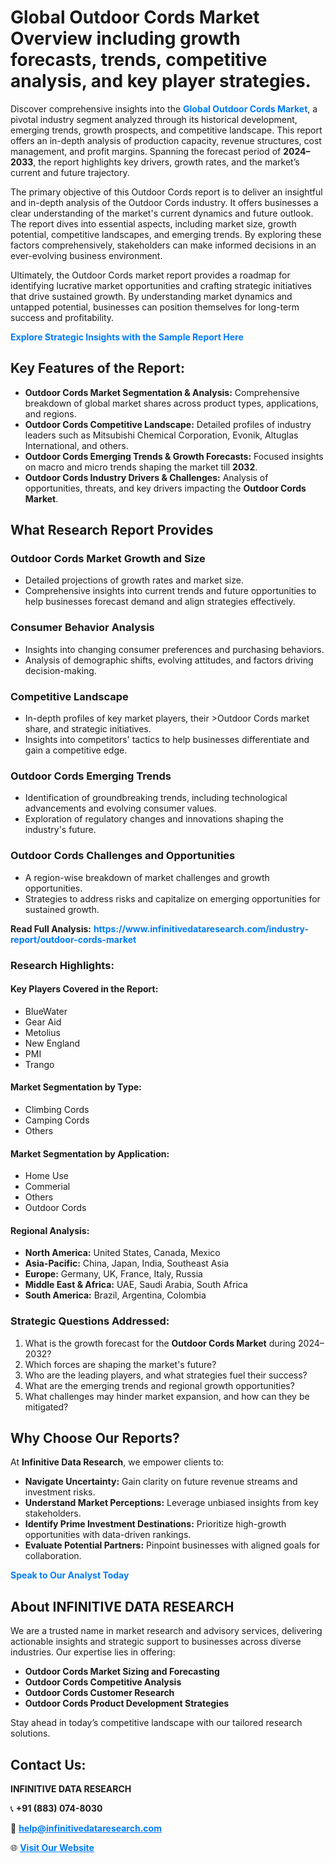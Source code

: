 <h1>Global Outdoor Cords Market Overview including growth forecasts, trends, competitive analysis, and key player strategies.</h1>
<p>
Discover comprehensive insights into the 
<a href="https://www.infinitivedataresearch.com/industry-report/outdoor-cords-market" rel="dofollow" style="color: #007BFF; text-decoration: none;"><strong>Global Outdoor Cords Market</strong></a>, a pivotal industry segment analyzed through its historical development, emerging trends, growth prospects, and competitive landscape. This report offers an in-depth analysis of production capacity, revenue structures, cost management, and profit margins. Spanning the forecast period of <strong>2024–2033</strong>, the report highlights key drivers, growth rates, and the market’s current and future trajectory.
</p>
<p>
The primary objective of this Outdoor Cords report is to deliver an insightful and in-depth analysis of the Outdoor Cords industry. It offers businesses a clear understanding of the market's current dynamics and future outlook. The report dives into essential aspects, including market size, growth potential, competitive landscapes, and emerging trends. By exploring these factors comprehensively, stakeholders can make informed decisions in an ever-evolving business environment.
</p>
<p>
Ultimately, the Outdoor Cords market report provides a roadmap for identifying lucrative market opportunities and crafting strategic initiatives that drive sustained growth. By understanding market dynamics and untapped potential, businesses can position themselves for long-term success and profitability.
</p>
<p>
<a href="https://www.infinitivedataresearch.com/request-sample/reportId=103997" style="color: #007BFF; text-decoration: none;"><strong>Explore Strategic Insights with the Sample Report Here</strong></a>
</p>

<h2>Key Features of the Report:</h2>
<ul>
<li><strong>Outdoor Cords Market Segmentation & Analysis:</strong> Comprehensive breakdown of global market shares across product types, applications, and regions.</li>
<li><strong>Outdoor Cords Competitive Landscape:</strong> Detailed profiles of industry leaders such as Mitsubishi Chemical Corporation, Evonik, Altuglas International, and others.</li>
<li><strong>Outdoor Cords Emerging Trends & Growth Forecasts:</strong> Focused insights on macro and micro trends shaping the market till <strong>2032</strong>.</li>
<li><strong>Outdoor Cords Industry Drivers & Challenges:</strong> Analysis of opportunities, threats, and key drivers impacting the <strong>Outdoor Cords Market</strong>.</li>
</ul>

<h2>What Research Report Provides</h2>
<h3>Outdoor Cords Market Growth and Size</h3>
<ul>
<li>Detailed projections of growth rates and market size.</li>
<li>Comprehensive insights into current trends and future opportunities to help businesses forecast demand and align strategies effectively.</li>
</ul>

<h3>Consumer Behavior Analysis</h3>
<ul>
<li>Insights into changing consumer preferences and purchasing behaviors.</li>
<li>Analysis of demographic shifts, evolving attitudes, and factors driving decision-making.</li>
</ul>

<h3>Competitive Landscape</h3>
<ul>
<li>In-depth profiles of key market players, their >Outdoor Cords market share, and strategic initiatives.</li>
<li>Insights into competitors' tactics to help businesses differentiate and gain a competitive edge.</li>
</ul>

<h3>Outdoor Cords Emerging Trends</h3>
<ul>
<li>Identification of groundbreaking trends, including technological advancements and evolving consumer values.</li>
<li>Exploration of regulatory changes and innovations shaping the industry's future.</li>
</ul>

<h3>Outdoor Cords Challenges and Opportunities</h3>
<ul>
<li>A region-wise breakdown of market challenges and growth opportunities.</li>
<li>Strategies to address risks and capitalize on emerging opportunities for sustained growth.</li>
</ul>
<p><strong>Read Full Analysis:</strong> <a href="https://www.infinitivedataresearch.com/industry-report/outdoor-cords-market" rel="dofollow" style="color: #007BFF; text-decoration: none;"><strong>https://www.infinitivedataresearch.com/industry-report/outdoor-cords-market</strong></a></p>
<h3>Research Highlights:</h3>
<h4>Key Players Covered in the Report:</h4>
<ul><li>BlueWater</li><li>Gear Aid</li><li>Metolius</li><li>New England</li><li>PMI</li><li>Trango</li></ul>
<h4>Market Segmentation by Type:</h4>
<ul><li>Climbing Cords</li><li>Camping Cords</li><li>Others</li></ul>
<h4>Market Segmentation by Application:</h4>
<ul><li>Home Use</li><li>Commerial</li><li>Others</li><li>Outdoor Cords</li></ul>

<h4>Regional Analysis:</h4>
<ul>
<li><strong>North America:</strong> United States, Canada, Mexico</li>
<li><strong>Asia-Pacific:</strong> China, Japan, India, Southeast Asia</li>
<li><strong>Europe:</strong> Germany, UK, France, Italy, Russia</li>
<li><strong>Middle East & Africa:</strong> UAE, Saudi Arabia, South Africa</li>
<li><strong>South America:</strong> Brazil, Argentina, Colombia</li>
</ul>

<h3>Strategic Questions Addressed:</h3>
<ol>
<li>What is the growth forecast for the <strong>Outdoor Cords Market</strong> during 2024–2032?</li>
<li>Which forces are shaping the market's future?</li>
<li>Who are the leading players, and what strategies fuel their success?</li>
<li>What are the emerging trends and regional growth opportunities?</li>
<li>What challenges may hinder market expansion, and how can they be mitigated?</li>
</ol>

<h2>Why Choose Our Reports?</h2>
<p>At <strong>Infinitive Data Research</strong>, we empower clients to:</p>
<ul>
<li><strong>Navigate Uncertainty:</strong> Gain clarity on future revenue streams and investment risks.</li>
<li><strong>Understand Market Perceptions:</strong> Leverage unbiased insights from key stakeholders.</li>
<li><strong>Identify Prime Investment Destinations:</strong> Prioritize high-growth opportunities with data-driven rankings.</li>
<li><strong>Evaluate Potential Partners:</strong> Pinpoint businesses with aligned goals for collaboration.</li>
</ul>
<p><a href="https://www.infinitivedataresearch.com/industry-report/outdoor-cords-market" rel="dofollow" style="color: #007BFF; text-decoration: none;"><strong>Speak to Our Analyst Today</strong></a></p>

<h2>About INFINITIVE DATA RESEARCH</h2>
<p>We are a trusted name in market research and advisory services, delivering actionable insights and strategic support to businesses across diverse industries. Our expertise lies in offering:</p>
<ul>
<li><strong>Outdoor Cords Market Sizing and Forecasting</strong></li>
<li><strong>Outdoor Cords Competitive Analysis</strong></li>
<li><strong>Outdoor Cords Customer Research</strong></li>
<li><strong>Outdoor Cords Product Development Strategies</strong></li>
</ul>
<p>Stay ahead in today’s competitive landscape with our tailored research solutions.</p>

<h2>Contact Us:</h2>
<p><strong>INFINITIVE DATA RESEARCH</strong></p>
<p>📞 <strong>+91 (883) 074-8030</strong></p>
<p>📧 <strong><a href="mailto:help@infinitivedataresearch.com" style="color: #007BFF;">help@infinitivedataresearch.com</a></strong></p>
<p>🌐 <strong><a href="https://www.infinitivedataresearch.com" rel="dofollow" style="color: #007BFF;">Visit Our Website</a></strong></p>